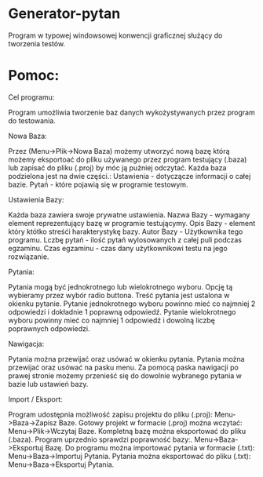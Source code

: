 # Generator-pytan
Program w typowej windowsowej konwencji graficznej służący do tworzenia testów.

# Pomoc:

Cel programu:

Program umożliwia tworzenie baz danych wykożystywanych przez program do testowania.
  
Nowa Baza:

Przez (Menu->Plik->Nowa Baza) możemy utworzyć nową bazę którą możemy eksportoać do pliku używanego przez program testujący (.baza) lub zapisać do pliku (.proj) by móc ją puźniej odczytać.
Każda baza podzielona jest na dwie części.: Ustawienia - dotyczącze informacji o całej bazie. Pytań - które pojawią się w programie testowym.

Ustawienia Bazy:

Każda baza zawiera swoje prywatne ustawienia.
Nazwa Bazy - wymagany element reprezentujący bazę w programie testującymy.
Opis Bazy - element który któtko streśći harakterystykę bazy.
Autor Bazy - Użytkownika tego programu.
Lczbę pytań - ilość pytań wylosowanych z całej puli podczas egzaminu.
Czas egzaminu - czas dany użytkownikowi testu na jego rozwiązanie.

Pytania:

Pytania mogą być jednokrotnego lub wielokrotnego wyboru. Opcję tą wybieramy przez wybór radio buttona.
Treść pytania jest ustalona w okienku pytanie.
Pytanie jednokrotnego wyboru powinno mieć co najmniej 2 odpowiedzi i dokładnie 1 poprawną odpowiedź.
Pytanie wielokrotnego wyboru powinny mieć co najmniej 1 odpowiedź i dowolną liczbę poprawnych odpowiedzi.

Nawigacja:

Pytania można przewijać oraz usówać w okienku pytania.
Pytania można przewijać oraz usówać na pasku menu.
Za pomocą paska nawigacji po prawej stronie możemy przenieść się do dowolnie wybranego pytania w bazie lub ustawień bazy.

Import / Eksport:

Program udostępnia możliwość zapisu projektu do pliku (.proj): Menu->Baza->Zapisz Baze.
Gotowy projekt w formacie (.proj) można wczytać: Menu->Plik->Wczytaj Baze.
Kompletną bazę można eksportować do pliku (.baza). Program uprzednio sprawdzi poprawność bazy:.  Menu->Baza->Eksportuj Bazę.
Do programu można importować pytania w formacie (.txt):  Menu->Baza->Importuj Pytania.
Pytania można eksportować do pliku (.txt):  Menu->Baza->Eksportuj Pytania.
